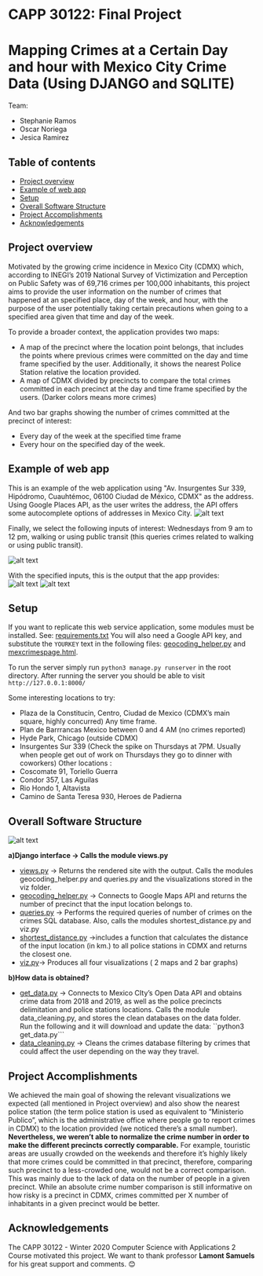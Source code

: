 # CAPP 30122: Final Project
# Mapping Crimes at a Certain Day and hour with Mexico City Crime Data (Using DJANGO and SQLITE)

Team:
* Stephanie Ramos
* Oscar Noriega
* Jesica Ramirez


## Table of contents
* [Project overview ](#project-overview)
* [Example of web app](#example-of-web-app)
* [Setup](#setup)
* [Overall Software Structure](#overall-software-structure)
* [Project Accomplishments](#project-accomplishments)
* [Acknowledgements](#acknowledgements)

## Project overview
Motivated by the growing crime incidence in Mexico City (CDMX) which, according to INEGI’s 2019 National Survey of Victimization and Perception on Public Safety was of 69,716 crimes per 100,000 inhabitants, this project aims to provide the user information on the number of crimes that happened at an specified place, day of the week, and hour, with the purpose of the user potentially taking certain precautions when going to a specified area given that time and day of the week.   

To provide a broader context, the application provides two maps:  
* A map of the precinct where the location point belongs, that includes the points where previous crimes were committed on the day and time frame specified by the user. Additionally, it shows the nearest Police Station relative the location provided.
* A map of CDMX divided by precincts to compare the total crimes committed in each precinct at the day and time frame specified by the users. (Darker colors means more crimes)

And two bar graphs showing the number of crimes committed at the precinct of interest:  
* Every day of the week at the specified time frame
* Every hour on the specified day of the week.


## Example of web app
This is an example of the web application using "Av. Insurgentes Sur 339, Hipódromo, Cuauhtémoc, 06100 Ciudad de México, CDMX" as the address. Using Google Places API, as the user writes the address, the API offers some autocomplete options of addresses in Mexico City.
![alt text](examples_app/example1.png "Filling address")

Finally, we select the following inputs of interest: Wednesdays from 9 am to 12 pm, walking or using public transit (this queries crimes related to walking or using public transit).  

![alt text](examples_app/example2.png "Selecting other inputs")
  
With the specified inputs, this is the output that the app provides:  
![alt text](examples_app/example3.png "Ouput example: bar graphs")
![alt text](examples_app/example4.png "Ouput example: maps")

## Setup
If you want to replicate this web service application, some modules must be installed.
See: [requirements.txt](requirements.txt)
You will also need a Google API key, and substitute the ```YOURKEY``` text in the following files: [geocoding_helper.py](getmaps/geocoding_helper.py) and [mexcrimespage.html](getmaps/templates/mexcrimespage.html).

To run the server simply run ```python3 manage.py runserver``` in the root directory.
After running the server you should be able to visit ```http://127.0.0.1:8000/```

Some interesting locations to try:  
* Plaza de la Constitucin, Centro, Ciudad de Mexico (CDMX’s main square, highly concurred) Any time frame.
* Plan de Barrrancas Mexico between 0 and 4 AM (no crimes reported)
* Hyde Park, Chicago (outside CDMX)
* Insurgentes Sur 339 (Check the spike on Thursdays at 7PM. Usually when people get out of work on Thursdays they go to dinner with coworkers)
Other locations :
* Coscomate 91, Toriello Guerra
* Condor 357, Las Aguilas
* Rio Hondo 1, Altavista
* Camino de Santa Teresa 930, Heroes de Padierna

## Overall Software Structure

![alt text](examples_app/structure.png "Overall Software Structure")

**a)Django interface → Calls the module views.py**  
* [views.py](getmaps/views.py) → Returns the rendered site with the output. Calls the modules geocoding_helper.py and queries.py and the visualizations stored in the viz folder.
* [geocoding_helper.py](getmaps/geocoding_helper.py) → Connects to Google Maps API and returns the number of precinct that the input location belongs to.
* [queries.py](queries.py) → Performs the required queries of number of crimes on the crimes SQL database. Also, calls the modules shortest_distance.py and viz.py
* [shortest_distance.py](shortest_distance.py) →includes a function that calculates the distance of the input location (in km.) to all police stations in CDMX and returns the closest one.
* [viz.py](viz.py)→ Produces all four visualizations ( 2 maps and 2 bar graphs)

**b)How data is obtained?**
* [get_data.py](get_data.py) → Connects to Mexico CIty’s Open Data API and obtains crime data from 2018 and 2019, as well as the police precincts delimitation and police stations locations. Calls the module data_cleaning.py, and stores the clean databases on the data folder.  
Run the following and it will download and update the data: ``python3 get_data.py```
* [data_cleaning.py](data_cleaning.py) → Cleans the crimes database filtering by crimes that could affect the user depending on the way they travel.

## Project Accomplishments
We achieved the main goal of showing the relevant visualizations we expected (all mentioned in Project overview) and also show the nearest police station (the term police station is used as equivalent to ”Ministerio Publico”, which is the administrative office where people go to report crimes in CDMX) to the location provided (we noticed there’s a small number).  
**Nevertheless, we weren’t able to normalize the crime number in order to make the different precincts correctly comparable.** For example, touristic areas are usually crowded on the weekends and therefore it’s highly likely that more crimes could be committed in that precinct, therefore, comparing such precinct to a less-crowded one, would not be a correct comparison. This was mainly due to the lack of data on the number of people in a given precinct. While an absolute crime number comparison is still informative on how risky is a precinct in CDMX, crimes committed per X number of inhabitants in a given precinct would be better.

## Acknowledgements
The CAPP 30122 - Winter 2020 Computer Science with Applications 2 Course motivated this project.
We want to thank professor **Lamont Samuels** for his great support and comments.  :blush:
